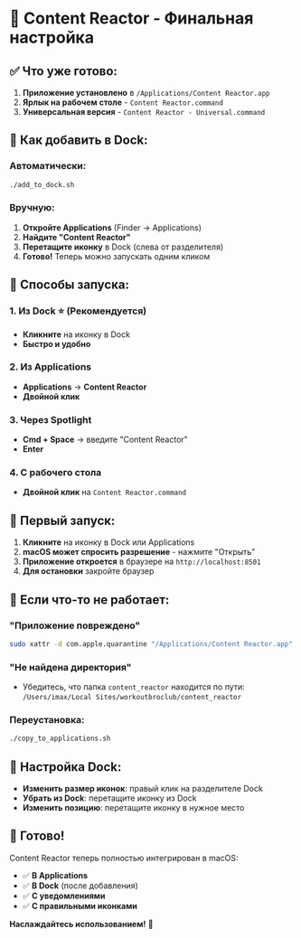 # 🎉 Content Reactor - Финальная настройка

## ✅ Что уже готово:

1. **Приложение установлено** в `/Applications/Content Reactor.app`
2. **Ярлык на рабочем столе** - `Content Reactor.command`
3. **Универсальная версия** - `Content Reactor - Universal.command`

## 🚀 Как добавить в Dock:

### Автоматически:
```bash
./add_to_dock.sh
```

### Вручную:
1. **Откройте Applications** (Finder → Applications)
2. **Найдите "Content Reactor"**
3. **Перетащите иконку** в Dock (слева от разделителя)
4. **Готово!** Теперь можно запускать одним кликом

## 📱 Способы запуска:

### 1. Из Dock ⭐ (Рекомендуется)
- **Кликните** на иконку в Dock
- **Быстро и удобно**

### 2. Из Applications
- **Applications** → **Content Reactor**
- **Двойной клик**

### 3. Через Spotlight
- **Cmd + Space** → введите "Content Reactor"
- **Enter**

### 4. С рабочего стола
- **Двойной клик** на `Content Reactor.command`

## 🎯 Первый запуск:

1. **Кликните** на иконку в Dock или Applications
2. **macOS может спросить разрешение** - нажмите "Открыть"
3. **Приложение откроется** в браузере на `http://localhost:8501`
4. **Для остановки** закройте браузер

## 🔧 Если что-то не работает:

### "Приложение повреждено"
```bash
sudo xattr -d com.apple.quarantine "/Applications/Content Reactor.app"
```

### "Не найдена директория"
- Убедитесь, что папка `content_reactor` находится по пути:
  `/Users/imax/Local Sites/workoutbroclub/content_reactor`

### Переустановка:
```bash
./copy_to_applications.sh
```

## 🎨 Настройка Dock:

- **Изменить размер иконок**: правый клик на разделителе Dock
- **Убрать из Dock**: перетащите иконку из Dock
- **Изменить позицию**: перетащите иконку в нужное место

## 🎉 Готово!

Content Reactor теперь полностью интегрирован в macOS:
- ✅ **В Applications**
- ✅ **В Dock** (после добавления)
- ✅ **С уведомлениями**
- ✅ **С правильными иконками**

**Наслаждайтесь использованием!** 🚀









